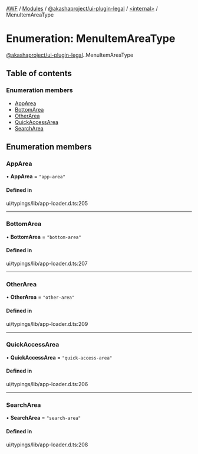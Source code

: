 [AWF](../README.md) / [Modules](../modules.md) / [@akashaproject/ui-plugin-legal](../modules/akashaproject_ui_plugin_legal.md) / [<internal\>](../modules/akashaproject_ui_plugin_legal._internal_.md) / MenuItemAreaType

# Enumeration: MenuItemAreaType

[@akashaproject/ui-plugin-legal](../modules/akashaproject_ui_plugin_legal.md).[<internal>](../modules/akashaproject_ui_plugin_legal._internal_.md).MenuItemAreaType

## Table of contents

### Enumeration members

- [AppArea](akashaproject_ui_plugin_legal._internal_.MenuItemAreaType.md#apparea)
- [BottomArea](akashaproject_ui_plugin_legal._internal_.MenuItemAreaType.md#bottomarea)
- [OtherArea](akashaproject_ui_plugin_legal._internal_.MenuItemAreaType.md#otherarea)
- [QuickAccessArea](akashaproject_ui_plugin_legal._internal_.MenuItemAreaType.md#quickaccessarea)
- [SearchArea](akashaproject_ui_plugin_legal._internal_.MenuItemAreaType.md#searcharea)

## Enumeration members

### AppArea

• **AppArea** = `"app-area"`

#### Defined in

ui/typings/lib/app-loader.d.ts:205

___

### BottomArea

• **BottomArea** = `"bottom-area"`

#### Defined in

ui/typings/lib/app-loader.d.ts:207

___

### OtherArea

• **OtherArea** = `"other-area"`

#### Defined in

ui/typings/lib/app-loader.d.ts:209

___

### QuickAccessArea

• **QuickAccessArea** = `"quick-access-area"`

#### Defined in

ui/typings/lib/app-loader.d.ts:206

___

### SearchArea

• **SearchArea** = `"search-area"`

#### Defined in

ui/typings/lib/app-loader.d.ts:208
